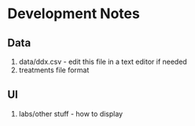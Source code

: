 # Development Notes
## Data
1. data/ddx.csv - edit this file in a text editor if needed
2. treatments file format

## UI
1. labs/other stuff - how to display
